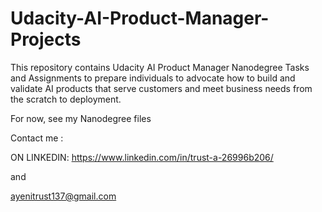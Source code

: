 # Udacity-AI-Product-Manager-Projects
This repository contains Udacity AI Product Manager Nanodegree Tasks and Assignments to prepare individuals to advocate how to build and validate AI products
that serve customers and meet business needs from the scratch to deployment.


For now, see my Nanodegree files

Contact me :

ON LINKEDIN: https://www.linkedin.com/in/trust-a-26996b206/

and

ayenitrust137@gmail.com
